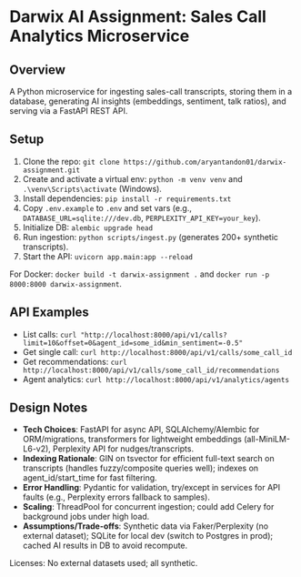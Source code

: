 # Darwix AI Assignment: Sales Call Analytics Microservice

## Overview
A Python microservice for ingesting sales-call transcripts, storing them in a database, generating AI insights (embeddings, sentiment, talk ratios), and serving via a FastAPI REST API.

## Setup
1. Clone the repo: `git clone https://github.com/aryantandon01/darwix-assignment.git`
2. Create and activate a virtual env: `python -m venv venv` and `.\venv\Scripts\activate` (Windows).
3. Install dependencies: `pip install -r requirements.txt`
4. Copy `.env.example` to `.env` and set vars (e.g., `DATABASE_URL=sqlite:///dev.db`, `PERPLEXITY_API_KEY=your_key`).
5. Initialize DB: `alembic upgrade head`
6. Run ingestion: `python scripts/ingest.py` (generates 200+ synthetic transcripts).
7. Start the API: `uvicorn app.main:app --reload`

For Docker: `docker build -t darwix-assignment .` and `docker run -p 8000:8000 darwix-assignment`.

## API Examples
- List calls: `curl "http://localhost:8000/api/v1/calls?limit=10&offset=0&agent_id=some_id&min_sentiment=-0.5"`
- Get single call: `curl http://localhost:8000/api/v1/calls/some_call_id`
- Get recommendations: `curl http://localhost:8000/api/v1/calls/some_call_id/recommendations`
- Agent analytics: `curl http://localhost:8000/api/v1/analytics/agents`

## Design Notes
- **Tech Choices**: FastAPI for async API, SQLAlchemy/Alembic for ORM/migrations, transformers for lightweight embeddings (all-MiniLM-L6-v2), Perplexity API for nudges/transcripts.
- **Indexing Rationale**: GIN on tsvector for efficient full-text search on transcripts (handles fuzzy/composite queries well); indexes on agent_id/start_time for fast filtering.
- **Error Handling**: Pydantic for validation, try/except in services for API faults (e.g., Perplexity errors fallback to samples).
- **Scaling**: ThreadPool for concurrent ingestion; could add Celery for background jobs under high load.
- **Assumptions/Trade-offs**: Synthetic data via Faker/Perplexity (no external dataset); SQLite for local dev (switch to Postgres in prod); cached AI results in DB to avoid recompute.

Licenses: No external datasets used; all synthetic.

